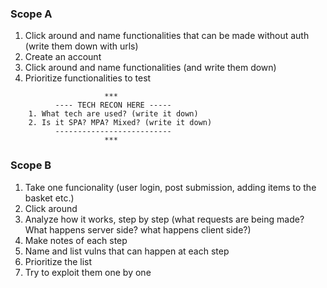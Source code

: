 ### Scope A

1. Click around and name functionalities that can be made without auth (write them down with urls)
2. Create an account
3. Click around and name functionalities (and write them down)
4. Prioritize functionalities to test


```
                     ***
          ---- TECH RECON HERE ----- 
    1. What tech are used? (write it down)
    2. Is it SPA? MPA? Mixed? (write it down)
          --------------------------
                     ***
```

### Scope B

1. Take one funcionality (user login, post submission, adding items to the basket etc.)
2. Click around
3. Analyze how it works, step by step (what requests are being made? What happens server side? what happens client side?)
5. Make notes of each step
4. Name and list vulns that can happen at each step
5. Prioritize the list
5. Try to exploit them one by one
